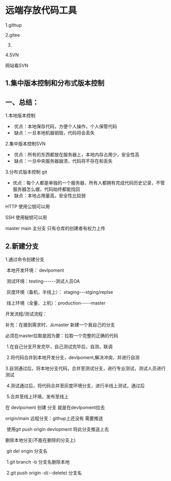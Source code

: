 #  远端存放代码工具

1.githup

2.gitee

3.

4.SVN

网站看SVN 

## 1.集中版本控制和分布式版本控制

## 一、总结：

1.本地版本控制

- ​	优点：本地保存代码，方便个人操作，个人保管代码
- ​	缺点：一旦本地机器销毁，代码将会丢失

2.集中版本控制SVN

- ​	优点：所有的东西都放在服务器上，本地内存占用少，安全性高
- ​	缺点：一旦中央服务器崩溃，代码将不存在和丢失

3.分布式版本控制 git

- ​	优点：每个人都是单独的一个服务器，所有人都拥有完成代码历史记录，不管服务器怎么绷，代码始终都能找回
- ​	缺点：本地占用量高，安全性比较弱



HTTP 使用公钥可以用

SSH 使用秘钥可以用

master main 主分支 只有仓库的创建者有权力上传 

## 2.新建分支

1.通过命令创建分支



​	本地开发环境： devlpoment

​	测试环境：testing------测试人员OA

​	灰度环境（备机，半线上）： staging---stging/replse

​	线上环境（全量、上机）：production-----master

开发流程/测试流程：

补充：在接到需求时，从master 新建一个我自己的分支 

必须在master拉取是因为要：拉取一个完整的正确的代码

​	1.在自己分支开发完毕，自己测试完毕后，自测，联调

​	2.将代码合并到本地开发分支，devlpoment,解决冲突，并进行自测

​	3.自测通过后，将本地分支代码，合并至测试分支，进行专业测试，测试人员进行测试

​	4.测试通过后，将代码合并至灰度环境分支，进行半线上测试，通过后

​	5.合并至线上环境，发布至线上



在 devlpoment 创建 分支 就是在devlpoment拉去

origin/main 远程分支：githup上还没有 需要推送

​	使用git push origin devlopment 将此分支推送上去

删除本地分支(不能在删除的分支上)

​	git del origin 分支名

​	1.git branch -b 分支名删除本地

​	2.git push origin -d(--delete) 分支名

